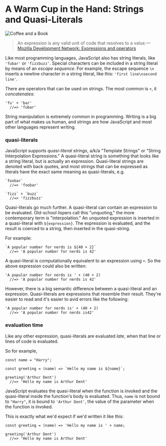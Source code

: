 # A Warm Cup in the Hand: Strings and Quasi-Literals

![Coffee and a Book](images/coffee-and-a-book.jpg)

> An expression is any valid unit of code that resolves to a value.—[Mozilla Development Network: Expressions and operators](https://developer.mozilla.org/en-US/docs/Web/JavaScript/Guide/Expressions_and_Operators)

Like most programming languages, JavaScript also has string literals, like `'fubar'` or `'fizzbuzz'`. Special characters can be included in a string literal by means of an *escape sequence*. For example, the escape sequence `\n` inserts a newline character in a string literal, like this: `'first line\nsecond line'`.

There are operators that can be used on strings. The most common is `+`, it *concatenates*:

    'fu' + 'bar'
      //=> 'fubar'
      
String manipulation is extremely common in programming. Writing is a big part of what makes us human, and strings are how JavaScript and most other languages represent writing. 

### quasi-literals

JavaScript supports *quasi-literal strings*, a/k/a "Template Strings" or "String Interpolation Expressions." A quasi-literal string is something that looks like a string literal, but is actually an expression. Quasi-literal strings are denoted with back quotes, and most strings that can be expressed as literals have the exact same meaning as quasi-literals, e.g.

    `foobar`
      //=> 'foobar'
      
    `fizz` + `buzz`
      //=> 'fizzbuzz'

Quasi-literals go much further. A quasi-literal can contain an expression to be evaluated. Old-school lispers call this "unquoting," the more contemporary term is "interpolation." An unquoted expression is inserted in a quasi-literal with `${expression}`. The expression is evaluated, and the result is coerced to a string, then inserted in the quasi-string.

For example:

    `A popular number for nerds is ${40 + 2}`
      //=> 'A popular number for nerds is 42'

A quasi-literal is computationally equivalent to an expression using `+`. So the above expression could also be written:

    'A popular number for nerds is ' + (40 + 2)
      //=> 'A popular number for nerds is 42'
      
However, there is a big semantic difference between a quasi-literal and an expression. Quasi-literals are expressions that resemble their result. They're easier to read and it's easier to avid errors like the following:

    'A popular number for nerds is' + (40 + 2)
      //=> 'A popular number for nerds is42'
      
### evaluation time

Like any other expression, quasi-literals are evaluated *late*, when that line or lines of code is evaluated.

So for example, 

    const name = "Harry";
    
    const greeting = (name) => `Hello my name is ${name}`;
    
    greeting('Arthur Dent')
      //=> 'Hello my name is Arthur Dent'
      
JavaScript evaluates the quasi-literal when the function is invoked and the quasi-literal inside the function's body is evaluated. Thus, `name` is not bound to `"Harry"`, it is bound to `'Arthur Dent'`, the value of the parameter when the function is invoked.

This is exactly what we'd expect if we'd written it like this:
    
    const greeting = (name) => 'Hello my name is ' + name;
    
    greeting('Arthur Dent')
      //=> 'Hello my name is Arthur Dent'

